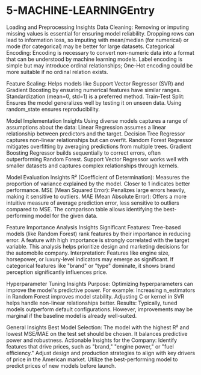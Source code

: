# 5-MACHINE-LEARNINGEntry
Loading and Preprocessing Insights
Data Cleaning: Removing or imputing missing values is essential for ensuring model reliability. Dropping rows can lead to information loss, so imputing with mean/median (for numerical) or mode (for categorical) may be better for large datasets. Categorical Encoding: Encoding is necessary to convert non-numeric data into a format that can be understood by machine learning models. Label encoding is simple but may introduce ordinal relationships; One-Hot encoding could be more suitable if no ordinal relation exists.

Feature Scaling: Helps models like Support Vector Regressor (SVR) and Gradient Boosting by ensuring numerical features have similar ranges. Standardization (mean=0, std=1) is a preferred method. Train-Test Split: Ensures the model generalizes well by testing it on unseen data. Using random_state ensures reproducibility.

Model Implementation Insights
Using diverse models captures a range of assumptions about the data: Linear Regression assumes a linear relationship between predictors and the target. Decision Tree Regressor captures non-linear relationships but can overfit. Random Forest Regressor mitigates overfitting by averaging predictions from multiple trees. Gradient Boosting Regressor builds sequentially to correct errors, often outperforming Random Forest. Support Vector Regressor works well with smaller datasets and captures complex relationships through kernels.

Model Evaluation Insights
R² (Coefficient of Determination): Measures the proportion of variance explained by the model. Closer to 1 indicates better performance. MSE (Mean Squared Error): Penalizes large errors heavily, making it sensitive to outliers. MAE (Mean Absolute Error): Offers a more intuitive measure of average prediction error, less sensitive to outliers compared to MSE. The comparison table allows identifying the best-performing model for the given data.

Feature Importance Analysis Insights
Significant Features: Tree-based models (like Random Forest) rank features by their importance in reducing error. A feature with high importance is strongly correlated with the target variable. This analysis helps prioritize design and marketing decisions for the automobile company. Interpretation: Features like engine size, horsepower, or luxury-level indicators may emerge as significant. If categorical features like "brand" or "type" dominate, it shows brand perception significantly influences price.

Hyperparameter Tuning Insights
Purpose: Optimizing hyperparameters can improve the model's predictive power. For example: Increasing n_estimators in Random Forest improves model stability. Adjusting C or kernel in SVR helps handle non-linear relationships better. Results: Typically, tuned models outperform default configurations. However, improvements may be marginal if the baseline model is already well-suited.

General Insights
Best Model Selection: The model with the highest R² and lowest MSE/MAE on the test set should be chosen. It balances predictive power and robustness. Actionable Insights for the Company: Identify features that drive prices, such as "brand," "engine power," or "fuel efficiency." Adjust design and production strategies to align with key drivers of price in the American market. Utilize the best-performing model to predict prices of new models before launch.
